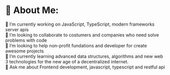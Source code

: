 # 💫 About Me:
🔭 I’m currently working on JavaScript, TypeScript, modern frameworks server apis<br>👯 I’m looking to collaborate to costumers and companies who need solve problems with code<br>🤝 I’m looking to help non-profit fundations and developer for create awesome projects<br>🌱 I’m currently learning advanced data structures, algorithms and new web 3 technologies for the new age of a decentralized internet.<br>💬 Ask me about Frontend development, javascript, typescript and restful api<br>
